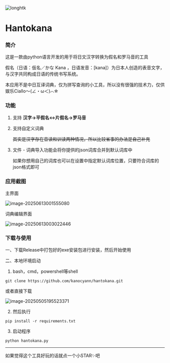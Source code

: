 ![longhtk](https://cdn.jsdelivr.net/gh/kanocyann/PicGo@master/20250505200512645.png)

# Hantokana

### 简介

这是一款由python语言开发的用于将日文汉字转换为假名和罗马音的工具

假名（日语：仮名／かな Kana ，日语发音：[kana]）为日本人创造的表音文字，与汉字共同构成日语的传统书写系统。

本应用不是中日互译词典，仅为拼写查询的小工具，所以没有很强的技术力，仅供娱乐Ciallo～(∠・ω＜)⌒☆

### 功能

1. 支持 **汉字->平假名<->片假名->罗马音**

2. 支持自定义词典

   ~~其实是汉字存在音读和训读两种情况，所以比较省事的办法是自己补充~~

3. 文件 - 词典导入功能会将你提供的json词库合并到默认词库中

   如果你想用自己的词库也可以在设置中指定默认词库位置，只要符合词库的json格式即可

### 应用截图

主界面

![image-20250613001555080](https://cdn.jsdelivr.net/gh/kanocyann/PicGo@master/202506130016247.png)

词典编辑界面

![image-20250613003022446](https://cdn.jsdelivr.net/gh/kanocyann/PicGo@master/202506130031249.png)

### 下载与使用

一、下载Release中打包好的exe安装包进行安装，然后开始使用

二、本地环境启动

1. bash，cmd，powershell等shell

```shell
git clone https://github.com/kanocyann/hantokana.git
```

或者直接下载

![image-20250505195523371](https://cdn.jsdelivr.net/gh/kanocyann/PicGo@master/20250505195523425.png)

2. 然后执行

```shell
pip install -r requirements.txt
```

3. 启动程序

```shell
python hantokana.py
```

------

如果觉得这个工具好玩的话就点一个小STAR✨吧
